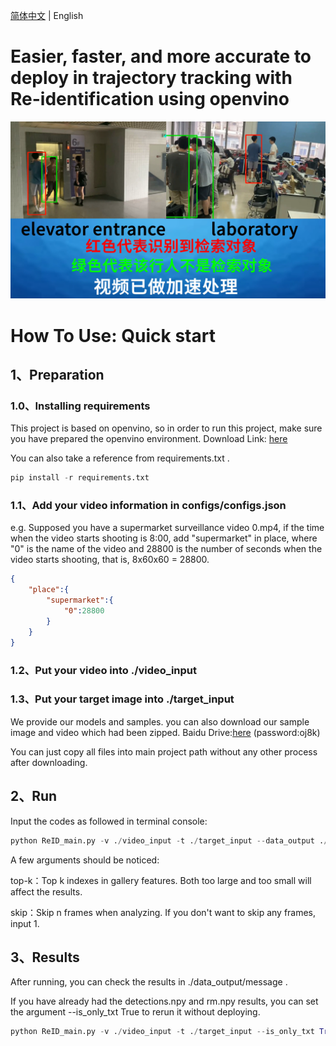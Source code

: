 [简体中文](README_ch.md) | English

# Easier, faster, and more accurate to deploy in trajectory tracking with Re-identification using openvino

<img src=".\common\show_pic\image.png" alt="image" style="zoom:200%;" />

# How To Use:  **Quick start**

## 1、Preparation

### 1.0、Installing requirements

This project is based on openvino, so in order to run this project, make sure you have prepared the  openvino environment. Download Link: [here](https://www.intel.cn/content/www/cn/zh/developer/tools/openvino-toolkit/overview.html)

You can also take a reference from requirements.txt .

```python
pip install -r requirements.txt
```

### 1.1、Add your video information in configs/configs.json

e.g. Supposed you have a supermarket surveillance video 0.mp4, if the time when the video starts shooting is 8:00, add "supermarket" in place, where "0" is the name of the video and 28800 is the number of seconds when the video starts shooting, that is, 8x60x60 = 28800.

~~~json
{
    "place":{
        "supermarket":{
            "0":28800
        }
    }
}
~~~

### 1.2、Put your video into ./video_input 

### 1.3、Put your target image into ./target_input

We provide our models and samples. you can also download our sample image and video which had been zipped. Baidu Drive:[here](链接：https://pan.baidu.com/s/1nkM6b2jDnjJHJTUZV-qGDw?pwd=oj8k ) (password:oj8k)

You can just copy all files into main project path without any other process after downloading.

## 2、Run 

Input the codes as followed in terminal console:

~~~python
python ReID_main.py -v ./video_input -t ./target_input --data_output ./data_output --top_k 50 --skip 10
~~~

A few arguments should be noticed:

top-k：Top k indexes in gallery features. Both too large and too small will affect the results.

skip：Skip n frames when analyzing. If you don't want to skip any frames, input 1.

## 3、Results

After running, you can check the results in ./data_output/message .

If you have already had the detections.npy and rm.npy results, you can set the argument --is_only_txt True to rerun it without deploying.

~~~python
python ReID_main.py -v ./video_input -t ./target_input --is_only_txt True --npy_path <your-rm-npy-path> --top_k 50 --skip 10
~~~

